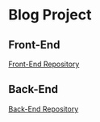 # Blog Project
## Front-End
[Front-End Repository](https://github.com/R1CH1R0Y/BlogFrontEnd.git)
## Back-End
[Back-End Repository](https://github.com/R1CH1R0Y/BlogBackEnd.git)
